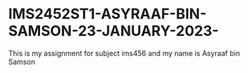 # IMS2452ST1-ASYRAAF-BIN-SAMSON-23-JANUARY-2023-
This is my assignment for subject ims456 and my name is Asyraaf bin Samson
